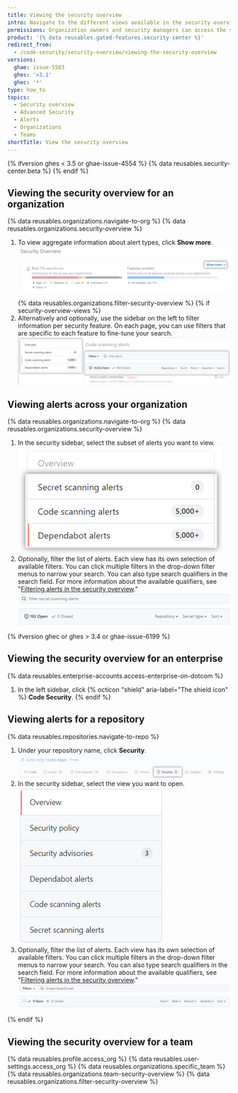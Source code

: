 ```yaml
---
title: Viewing the security overview
intro: Navigate to the different views available in the security overview
permissions: Organization owners and security managers can access the security overview for organizations. Members of a team can see the security overview for repositories that the team has admin privileges for.
product: '{% data reusables.gated-features.security-center %}'
redirect_from:
  - /code-security/security-overview/viewing-the-security-overview
versions:
  ghae: issue-5503
  ghes: '>3.1'
  ghec: '*'
type: how_to
topics:
  - Security overview
  - Advanced Security
  - Alerts
  - Organizations
  - Teams
shortTitle: View the security overview
---
```


{% ifversion ghes < 3.5 or ghae-issue-4554 %}
{% data reusables.security-center.beta %}
{% endif %}

## Viewing the security overview for an organization

{% data reusables.organizations.navigate-to-org %}
{% data reusables.organizations.security-overview %}
1. To view aggregate information about alert types, click **Show more**.
  ![Show more button](/assets/images/help/organizations/security-overview-show-more-button.png)
{% data reusables.organizations.filter-security-overview %}
{% if security-overview-views %}
1. Alternatively and optionally, use the sidebar on the left to filter information per security feature. On each page, you can use filters that are specific to each feature to fine-tune your search.
  ![Screenshot of the code scanning-specific page](/assets/images/help/organizations/security-overview-code-scanning-alerts.png)

## Viewing alerts across your organization

{% data reusables.organizations.navigate-to-org %}
{% data reusables.organizations.security-overview %}
1. In the security sidebar, select the subset of alerts you want to view.
![View alert subset](/assets/images/help/organizations/view-alert-subset.png)
2. Optionally, filter the list of alerts. Each view has its own selection of available filters. You can click multiple filters in the drop-down filter menus to narrow your search. You can also type search qualifiers in the search field. For more information about the available qualifiers, see "[Filtering alerts in the security overview](/code-security/security-overview/filtering-alerts-in-the-security-overview)."
  ![The drop-down filter menus and Search repositories field in the secret scanning view](/assets/images/help/organizations/secret-scanning-filter-alerts.png)

{% ifversion ghec or ghes > 3.4 or ghae-issue-6199 %}
## Viewing the security overview for an enterprise

{% data reusables.enterprise-accounts.access-enterprise-on-dotcom %}
1. In the left sidebar, click {% octicon "shield" aria-label="The shield icon" %} **Code Security**.
{% endif %}

## Viewing alerts for a repository

{% data reusables.repositories.navigate-to-repo %}
1. Under your repository name, click **Security**.
  ![Repository security tab](/assets/images/help/repository/security-tab.png)
2. In the security sidebar, select the view you want to open.
  ![Repository view alert subset](/assets/images/help/repository/repo-security-side-panel.png)
3. Optionally, filter the list of alerts. Each view has its own selection of available filters. You can click multiple filters in the drop-down filter menus to narrow your search. You can also type search qualifiers in the search field. For more information about the available qualifiers, see "[Filtering alerts in the security overview](/code-security/security-overview/filtering-alerts-in-the-security-overview)."
  ![Drop down filter menus in the repository secret scanning alerts view](/assets/images/help/repository/repo-code-scanning-filter-and-search.png)

{% endif %}

## Viewing the security overview for a team

{% data reusables.profile.access_org %}
{% data reusables.user-settings.access_org %}
{% data reusables.organizations.specific_team %}
{% data reusables.organizations.team-security-overview %}
{% data reusables.organizations.filter-security-overview %}
